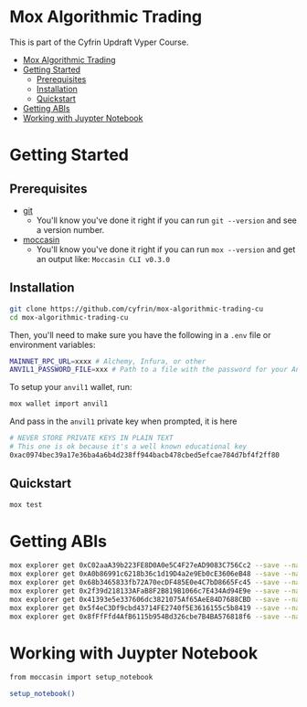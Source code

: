 # Mox Algorithmic Trading

This is part of the Cyfrin Updraft Vyper Course. 

- [Mox Algorithmic Trading](#mox-algorithmic-trading)
- [Getting Started](#getting-started)
  - [Prerequisites](#prerequisites)
  - [Installation](#installation)
  - [Quickstart](#quickstart)
- [Getting ABIs](#getting-abis)
- [Working with Juypter Notebook](#working-with-juypter-notebook)


# Getting Started

## Prerequisites

- [git](https://git-scm.com/)
  - You'll know you've done it right if you can run `git --version` and see a version number.
- [moccasin](https://github.com/Cyfrin/moccasin)
  - You'll know you've done it right if you can run `mox --version` and get an output like: `Moccasin CLI v0.3.0`

## Installation

```bash
git clone https://github.com/cyfrin/mox-algorithmic-trading-cu
cd mox-algorithmic-trading-cu
```

Then, you'll need to make sure you have the following in a `.env` file or environment variables:

```bash
MAINNET_RPC_URL=xxxx # Alchemy, Infura, or other
ANVIL1_PASSWORD_FILE=xxx # Path to a file with the password for your Anvil1 wallet
```

To setup your `anvil1` wallet, run:

```bash
mox wallet import anvil1
```

And pass in the `anvil1` private key when prompted, it is here

```bash
# NEVER STORE PRIVATE KEYS IN PLAIN TEXT
# This one is ok because it's a well known educational key
0xac0974bec39a17e36ba4a6b4d238ff944bacb478cbed5efcae784d7bf4f2ff80
```

## Quickstart

```bash
mox test 
```

# Getting ABIs

```bash
mox explorer get 0xC02aaA39b223FE8D0A0e5C4F27eAD9083C756Cc2 --save --name weth
mox explorer get 0xA0b86991c6218b36c1d19D4a2e9Eb0cE3606eB48 --save --name usdc
mox explorer get 0x68b3465833fb72A70ecDF485E0e4C7bD8665Fc45 --save --name uniswap_swap_router
mox explorer get 0x2f39d218133AFaB8F2B819B1066c7E434Ad94E9e --save --name aavev3_pool_address_provider
mox explorer get 0x41393e5e337606dc3821075Af65AeE84D7688CBD --save --name aave_protocol_data_provider
mox explorer get 0x5f4eC3Df9cbd43714FE2740f5E3616155c5b8419 --save --name eth_usd_price_feed
mox explorer get 0x8fFfFfd4AfB6115b954Bd326cbe7B4BA576818f6 --save --name usdc_usd_price_feed
```

# Working with Juypter Notebook

```bash
from moccasin import setup_notebook

setup_notebook()
```